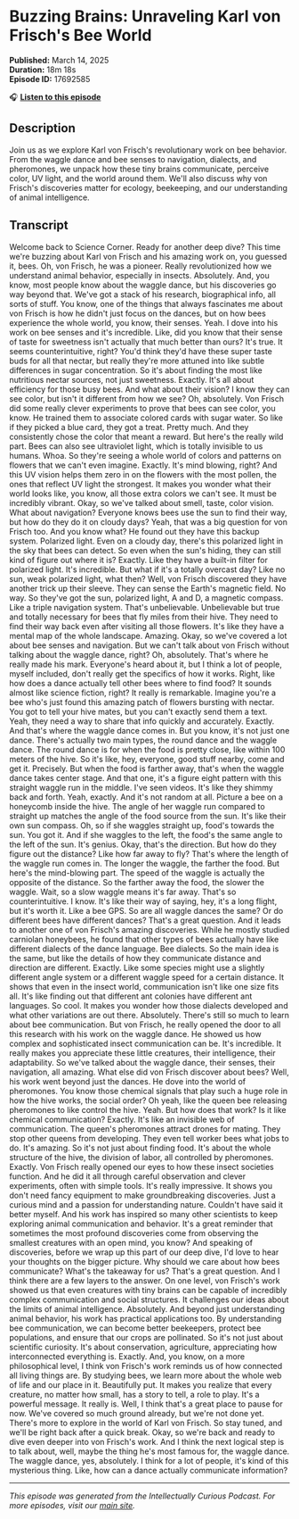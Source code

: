 # Buzzing Brains: Unraveling Karl von Frisch's Bee World

**Published:** March 14, 2025  
**Duration:** 18m 18s  
**Episode ID:** 17692585

🎧 **[Listen to this episode](https://intellectuallycurious.buzzsprout.com/2529712/episodes/17692585-buzzing-brains-unraveling-karl-von-frisch's-bee-world)**

## Description

Join us as we explore Karl von Frisch's revolutionary work on bee behavior. From the waggle dance and bee senses to navigation, dialects, and pheromones, we unpack how these tiny brains communicate, perceive color, UV light, and the world around them. We'll also discuss why von Frisch's discoveries matter for ecology, beekeeping, and our understanding of animal intelligence.

## Transcript

Welcome back to Science Corner. Ready for another deep dive? This time we're buzzing about Karl von Frisch and his amazing work on, you guessed it, bees. Oh, von Frisch, he was a pioneer. Really revolutionized how we understand animal behavior, especially in insects. Absolutely. And, you know, most people know about the waggle dance, but his discoveries go way beyond that. We've got a stack of his research, biographical info, all sorts of stuff. You know, one of the things that always fascinates me about von Frisch is how he didn't just focus on the dances, but on how bees experience the whole world, you know, their senses. Yeah. I dove into his work on bee senses and it's incredible. Like, did you know that their sense of taste for sweetness isn't actually that much better than ours? It's true. It seems counterintuitive, right? You'd think they'd have these super taste buds for all that nectar, but really they're more attuned into like subtle differences in sugar concentration. So it's about finding the most like nutritious nectar sources, not just sweetness. Exactly. It's all about efficiency for those busy bees. And what about their vision? I know they can see color, but isn't it different from how we see? Oh, absolutely. Von Frisch did some really clever experiments to prove that bees can see color, you know. He trained them to associate colored cards with sugar water. So like if they picked a blue card, they got a treat. Pretty much. And they consistently chose the color that meant a reward. But here's the really wild part. Bees can also see ultraviolet light, which is totally invisible to us humans. Whoa. So they're seeing a whole world of colors and patterns on flowers that we can't even imagine. Exactly. It's mind blowing, right? And this UV vision helps them zero in on the flowers with the most pollen, the ones that reflect UV light the strongest. It makes you wonder what their world looks like, you know, all those extra colors we can't see. It must be incredibly vibrant. Okay, so we've talked about smell, taste, color vision. What about navigation? Everyone knows bees use the sun to find their way, but how do they do it on cloudy days? Yeah, that was a big question for von Frisch too. And you know what? He found out they have this backup system. Polarized light. Even on a cloudy day, there's this polarized light in the sky that bees can detect. So even when the sun's hiding, they can still kind of figure out where it is? Exactly. Like they have a built-in filter for polarized light. It's incredible. But what if it's a totally overcast day? Like no sun, weak polarized light, what then? Well, von Frisch discovered they have another trick up their sleeve. They can sense the Earth's magnetic field. No way. So they've got the sun, polarized light, A and D, a magnetic compass. Like a triple navigation system. That's unbelievable. Unbelievable but true and totally necessary for bees that fly miles from their hive. They need to find their way back even after visiting all those flowers. It's like they have a mental map of the whole landscape. Amazing. Okay, so we've covered a lot about bee senses and navigation. But we can't talk about von Frisch without talking about the waggle dance, right? Oh, absolutely. That's where he really made his mark. Everyone's heard about it, but I think a lot of people, myself included, don't really get the specifics of how it works. Right, like how does a dance actually tell other bees where to find food? It sounds almost like science fiction, right? It really is remarkable. Imagine you're a bee who's just found this amazing patch of flowers bursting with nectar. You got to tell your hive mates, but you can't exactly send them a text. Yeah, they need a way to share that info quickly and accurately. Exactly. And that's where the waggle dance comes in. But you know, it's not just one dance. There's actually two main types, the round dance and the waggle dance. The round dance is for when the food is pretty close, like within 100 meters of the hive. So it's like, hey, everyone, good stuff nearby, come and get it. Precisely. But when the food is farther away, that's when the waggle dance takes center stage. And that one, it's a figure eight pattern with this straight waggle run in the middle. I've seen videos. It's like they shimmy back and forth. Yeah, exactly. And it's not random at all. Picture a bee on a honeycomb inside the hive. The angle of her waggle run compared to straight up matches the angle of the food source from the sun. It's like their own sun compass. Oh, so if she waggles straight up, food's towards the sun. You got it. And if she waggles to the left, the food's the same angle to the left of the sun. It's genius. Okay, that's the direction. But how do they figure out the distance? Like how far away to fly? That's where the length of the waggle run comes in. The longer the waggle, the farther the food. But here's the mind-blowing part. The speed of the waggle is actually the opposite of the distance. So the farther away the food, the slower the waggle. Wait, so a slow waggle means it's far away. That's so counterintuitive. I know. It's like their way of saying, hey, it's a long flight, but it's worth it. Like a bee GPS. So are all waggle dances the same? Or do different bees have different dances? That's a great question. And it leads to another one of von Frisch's amazing discoveries. While he mostly studied carniolan honeybees, he found that other types of bees actually have like different dialects of the dance language. Bee dialects. So the main idea is the same, but like the details of how they communicate distance and direction are different. Exactly. Like some species might use a slightly different angle system or a different waggle speed for a certain distance. It shows that even in the insect world, communication isn't like one size fits all. It's like finding out that different ant colonies have different ant languages. So cool. It makes you wonder how those dialects developed and what other variations are out there. Absolutely. There's still so much to learn about bee communication. But von Frisch, he really opened the door to all this research with his work on the waggle dance. He showed us how complex and sophisticated insect communication can be. It's incredible. It really makes you appreciate these little creatures, their intelligence, their adaptability. So we've talked about the waggle dance, their senses, their navigation, all amazing. What else did von Frisch discover about bees? Well, his work went beyond just the dances. He dove into the world of pheromones. You know those chemical signals that play such a huge role in how the hive works, the social order? Oh yeah, like the queen bee releasing pheromones to like control the hive. Yeah. But how does that work? Is it like chemical communication? Exactly. It's like an invisible web of communication. The queen's pheromones attract drones for mating. They stop other queens from developing. They even tell worker bees what jobs to do. It's amazing. So it's not just about finding food. It's about the whole structure of the hive, the division of labor, all controlled by pheromones. Exactly. Von Frisch really opened our eyes to how these insect societies function. And he did it all through careful observation and clever experiments, often with simple tools. It's really impressive. It shows you don't need fancy equipment to make groundbreaking discoveries. Just a curious mind and a passion for understanding nature. Couldn't have said it better myself. And his work has inspired so many other scientists to keep exploring animal communication and behavior. It's a great reminder that sometimes the most profound discoveries come from observing the smallest creatures with an open mind, you know? And speaking of discoveries, before we wrap up this part of our deep dive, I'd love to hear your thoughts on the bigger picture. Why should we care about how bees communicate? What's the takeaway for us? That's a great question. And I think there are a few layers to the answer. On one level, von Frisch's work showed us that even creatures with tiny brains can be capable of incredibly complex communication and social structures. It challenges our ideas about the limits of animal intelligence. Absolutely. And beyond just understanding animal behavior, his work has practical applications too. By understanding bee communication, we can become better beekeepers, protect bee populations, and ensure that our crops are pollinated. So it's not just about scientific curiosity. It's about conservation, agriculture, appreciating how interconnected everything is. Exactly. And, you know, on a more philosophical level, I think von Frisch's work reminds us of how connected all living things are. By studying bees, we learn more about the whole web of life and our place in it. Beautifully put. It makes you realize that every creature, no matter how small, has a story to tell, a role to play. It's a powerful message. It really is. Well, I think that's a great place to pause for now. We've covered so much ground already, but we're not done yet. There's more to explore in the world of Karl von Frisch. So stay tuned, and we'll be right back after a quick break. Okay, so we're back and ready to dive even deeper into von Frisch's work. And I think the next logical step is to talk about, well, maybe the thing he's most famous for, the waggle dance. The waggle dance, yes, absolutely. I think for a lot of people, it's kind of this mysterious thing. Like, how can a dance actually communicate information?

---
*This episode was generated from the Intellectually Curious Podcast. For more episodes, visit our [main site](https://intellectuallycurious.buzzsprout.com).*
